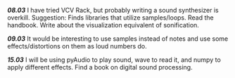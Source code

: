 ***08.03*** I have tried VCV Rack, but probably writing a sound synthesizer is overkill.
      Suggestion: Finds libraries that utilize samples/loops. Read the handbook.
                  Write about the visualization equivalent of sonification.

***09.03*** It would be interesting to use samples instead of notes and use some effects/distortions on them as loud numbers do. 

***15.03*** I will be using pyAudio to play sound, wave to read it, and numpy to apply different effects. Find a book on digital sound processing.